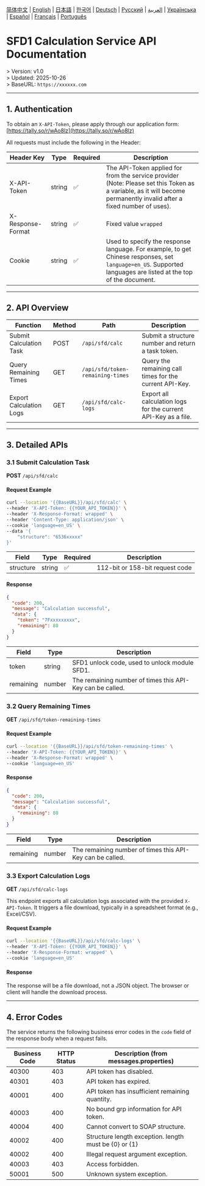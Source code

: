 [简体中文](./README.zh.md) | [English](./README.md) | [日本語](./README.ja.md) | [한국어](./README.ko.md) | [Deutsch](./README.de.md) | [Русский](./README.ru.md) | [العربية](./README.ar.md) | [Українська](./README.uk.md) | [Español](./README.es.md) | [Français](./README.fr.md) | [Português](./README.pt.md)

# SFD1 Calculation Service API Documentation
&gt; Version: v1.0  
&gt; Updated: 2025-10-26  
&gt; BaseURL: `https://xxxxxx.com`  

---

## 1. Authentication

To obtain an `X-API-Token`, please apply through our application form: [https://tally.so/r/wAo8lz](https://tally.so/r/wAo8lz)

All requests must include the following in the Header:

| Header Key | Type | Required | Description |
|---|---|---|---|
| X-API-Token | string | ✅ | The API-Token applied for from the service provider (Note: Please set this Token as a variable, as it will become permanently invalid after a fixed number of uses). |
| X-Response-Format | string | ✅ | Fixed value `wrapped` |
| Cookie | string | ✅ | Used to specify the response language. For example, to get Chinese responses, set `language=en_US`. Supported languages are listed at the top of the document. |
---

## 2. API Overview

| Function | Method | Path | Description |
|---|---|---|---|
| Submit Calculation Task | POST | `/api/sfd/calc` | Submit a structure number and return a task token. |
| Query Remaining Times | GET | `/api/sfd/token-remaining-times`| Query the remaining call times for the current API-Key. |
| Export Calculation Logs | GET | `/api/sfd/calc-logs` | Export all calculation logs for the current API-Key as a file. |

---

## 3. Detailed APIs

### 3.1 Submit Calculation Task
**POST** `/api/sfd/calc`

#### Request Example
```bash
curl --location '{{BaseURL}}/api/sfd/calc' \
--header 'X-API-Token: {{YOUR_API_TOKEN}}' \
--header 'X-Response-Format: wrapped' \
--header 'Content-Type: application/json' \
--cookie 'language=en_US' \
--data '{
    "structure": "6536xxxxx"
}'
```

| Field | Type | Required | Description |
|---|---|---|---|
| structure | string | ✅ | 112-bit or 158-bit request code |

#### Response
```json
{
  "code": 200,
  "message": "Calculation successful",
  "data": {
    "token": "7Fxxxxxxxxx",
    "remaining": 80
  }
}
```

| Field | Type | Description |
|---|---|---|
| token | string | SFD1 unlock code, used to unlock module SFD1. |
| remaining | number | The remaining number of times this API-Key can be called. |


### 3.2 Query Remaining Times
**GET** `/api/sfd/token-remaining-times`

#### Request Example
```bash
curl --location '{{BaseURL}}/api/sfd/token-remaining-times' \
--header 'X-API-Token: {{YOUR_API_TOKEN}}' \
--header 'X-Response-Format: wrapped' \
--cookie 'language=en_US'
```

#### Response
```json
{
  "code": 200,
  "message": "Calculation successful",
  "data": {
    "remaining": 80
  }
}
```

| Field | Type | Description |
|---|---|---|
| remaining | number | The remaining number of times this API-Key can be called. |

### 3.3 Export Calculation Logs
**GET** `/api/sfd/calc-logs`

This endpoint exports all calculation logs associated with the provided `X-API-Token`. It triggers a file download, typically in a spreadsheet format (e.g., Excel/CSV).

#### Request Example
```bash
curl --location '{{BaseURL}}/api/sfd/calc-logs' \
--header 'X-API-Token: {{YOUR_API_TOKEN}}' \
--header 'X-Response-Format: wrapped' \
--cookie 'language=en_US'
```

#### Response
The response will be a file download, not a JSON object. The browser or client will handle the download process.

---

## 4. Error Codes

The service returns the following business error codes in the `code` field of the response body when a request fails.

| Business Code | HTTP Status | Description (from messages.properties) |
|---|---|---|
| 40300 | 403 | API token has disabled. |
| 40301 | 403 | API token has expired. |
| 40001 | 400 | API token has insufficient remaining quantity. |
| 40003 | 400 | No bound grp information for API token. |
| 40004 | 400 | Cannot convert to SOAP structure. |
| 40002 | 400 | Structure length exception. length must be {0} or {1} |
| 40002 | 400 | Illegal request argument exception. |
| 40003 | 403 | Access forbidden. |
| 50001 | 500 | Unknown system exception. |




